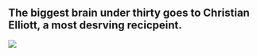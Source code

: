 ## The biggest brain under thirty goes to Christian Elliott, a most desrving recicpeint.

![](etaagen/puff/IMG_1897.HEIC)


